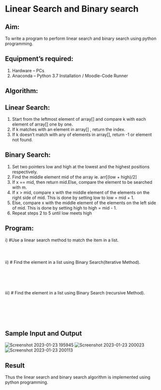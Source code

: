 # Linear Search and Binary search
## Aim:
To write a program to perform linear search and binary search using python programming.
## Equipment’s required:
1.	Hardware – PCs
2.	Anaconda – Python 3.7 Installation / Moodle-Code Runner
## Algorithm:
## Linear Search:
1.	Start from the leftmost element of array[] and compare k with each element of array[] one by one.
2.	If k matches with an element in array[] , return the index.
3.	If k doesn’t match with any of elements in array[], return -1 or element not found.
## Binary Search:
1.	Set two pointers low and high at the lowest and the highest positions respectively.
2.	Find the middle element mid of the array ie. arr[(low + high)/2]
3.	If x == mid, then return mid.Else, compare the element to be searched with m.
4.	If x > mid, compare x with the middle element of the elements on the right side of mid. This is done by setting low to low = mid + 1.
5.	Else, compare x with the middle element of the elements on the left side of mid. This is done by setting high to high = mid - 1.
6.	Repeat steps 2 to 5 until low meets high
## Program:
i)	#Use a linear search method to match the item in a list.
```



```
ii)	# Find the element in a list using Binary Search(Iterative Method).
```





```
iii)	# Find the element in a list using Binary Search (recursive Method).
```






```
## Sample Input and Output
![Screenshot 2023-01-23 195945](https://user-images.githubusercontent.com/121166075/214065398-d64deda4-86db-4384-a11b-806141093356.png)
![Screenshot 2023-01-23 200023](https://user-images.githubusercontent.com/121166075/214065477-fb8ee29c-d021-445a-be35-c261e68d222d.png)
![Screenshot 2023-01-23 200113](https://user-images.githubusercontent.com/121166075/214065527-ecce2f5d-781d-457b-8ace-76c7c7a7a434.png)







## Result
Thus the linear search and binary search algorithm is implemented using python programming.
